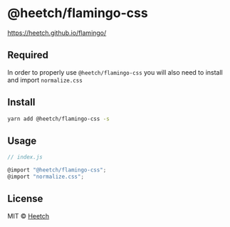 # @heetch/flamingo-css

https://heetch.github.io/flamingo/

## Required

In order to properly use `@heetch/flamingo-css` you will also need to install and import `normalize.css`

## Install

```bash
yarn add @heetch/flamingo-css -s
```

## Usage

```js
// index.js

@import "@heetch/flamingo-css";
@import "normalize.css";
```

## License

MIT © [Heetch](https://github.com/heetch)
